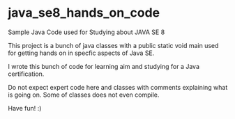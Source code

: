 # java_se8_hands_on_code
Sample Java Code used for Studying about JAVA SE 8

This project is a bunch of java classes with a public static void main used for getting hands on in specfic aspects of Java SE.

I wrote this bunch of code for learning aim and studying for a Java certification.
 
Do not expect expert code here and classes with comments explaining what is going on.
Some of classes does not even compile.

Have fun! :)
